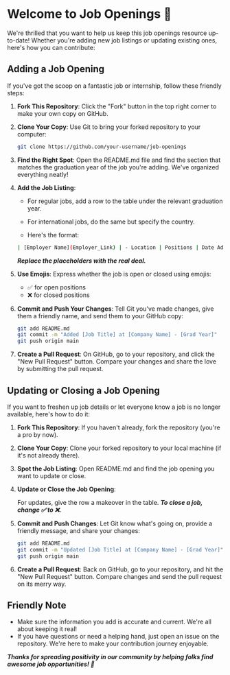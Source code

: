 # Welcome to Job Openings 🌟

We're thrilled that you want to help us keep this job openings resource up-to-date! Whether you're adding new job listings or updating existing ones, here's how you can contribute:

## Adding a Job Opening

If you've got the scoop on a fantastic job or internship, follow these friendly steps:

1. **Fork This Repository**: Click the "Fork" button in the top right corner to make your own copy on GitHub.

2. **Clone Your Copy**: Use Git to bring your forked repository to your computer:

    ```bash
    git clone https://github.com/your-username/job-openings
    ```

3. **Find the Right Spot**: Open the README.md file and find the section that matches the graduation year of the job you're adding. We've organized everything neatly!

4. **Add the Job Listing**:

    - For regular jobs, add a row to the table under the relevant graduation year.
    - For international jobs, do the same but specify the country.

    - Here's the format:
    ```bash
    | [Employer Name](Employer_Link) | - Location | Positions | Date Added |
    ```

    ***Replace the placeholders with the real deal.***

5. **Use Emojis**: Express whether the job is open or closed using emojis:

    - ✅ for open positions
    - ❌ for closed positions
6. **Commit and Push Your Changes**: Tell Git you've made changes, give them a friendly name, and send them to your GitHub copy:

    ```bash
    git add README.md
    git commit -m "Added [Job Title] at [Company Name] - [Grad Year]"
    git push origin main
    ```
7. **Create a Pull Request**: On GitHub, go to your repository, and click the "New Pull Request" button. Compare your changes and share the love by submitting the pull request.

## Updating or Closing a Job Opening
If you want to freshen up job details or let everyone know a job is no longer available, here's how to do it:

1. **Fork This Repository**: If you haven't already, fork the repository (you're a pro by now).

2. **Clone Your Copy**: Clone your forked repository to your local machine (if it's not already there).

3. **Spot the Job Listing**: Open README.md and find the job opening you want to update or close.

4. **Update or Close the Job Opening**:

    For updates, give the row a makeover in the table.
    ***To close a job, change ✅ to ❌.***

5. **Commit and Push Changes**: Let Git know what's going on, provide a friendly message, and share your changes:

    ```bash
    git add README.md
    git commit -m "Updated [Job Title] at [Company Name] - [Grad Year]"
    git push origin main
    ```
6. **Create a Pull Request**: Back on GitHub, go to your repository, and hit the "New Pull Request" button. Compare changes and send the pull request on its merry way.

## Friendly Note
- Make sure the information you add is accurate and current. We're all about keeping it real!
- If you have questions or need a helping hand, just open an issue on the repository. We're here to make your contribution journey enjoyable.

***Thanks for spreading positivity in our community by helping folks find awesome job opportunities! 🌟***